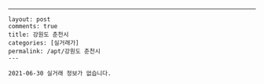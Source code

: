 ---
    layout: post
    comments: true
    title: 강원도 춘천시
    categories: [실거래가]
    permalink: /apt/강원도 춘천시
    ---

    2021-06-30 실거래 정보가 없습니다.

    
